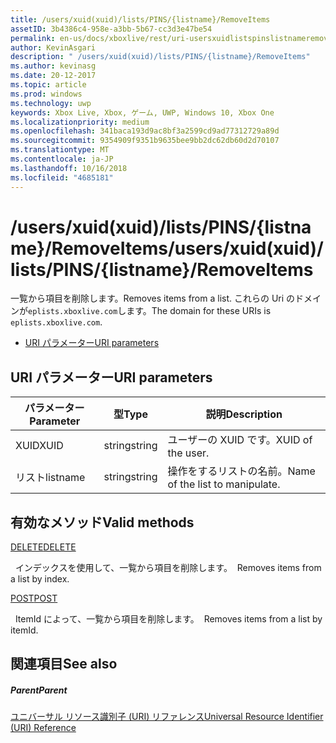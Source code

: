 ```yaml
---
title: /users/xuid(xuid)/lists/PINS/{listname}/RemoveItems
assetID: 3b4386c4-958e-a3bb-5b67-cc3d3e47be54
permalink: en-us/docs/xboxlive/rest/uri-usersxuidlistspinslistnameremoveitems.html
author: KevinAsgari
description: " /users/xuid(xuid)/lists/PINS/{listname}/RemoveItems"
ms.author: kevinasg
ms.date: 20-12-2017
ms.topic: article
ms.prod: windows
ms.technology: uwp
keywords: Xbox Live, Xbox, ゲーム, UWP, Windows 10, Xbox One
ms.localizationpriority: medium
ms.openlocfilehash: 341baca193d9ac8bf3a2599cd9ad77312729a89d
ms.sourcegitcommit: 9354909f9351b9635bee9bb2dc62db60d2d70107
ms.translationtype: MT
ms.contentlocale: ja-JP
ms.lasthandoff: 10/16/2018
ms.locfileid: "4685181"
---
```

# <a name="usersxuidxuidlistspinslistnameremoveitems"></a><span data-ttu-id="510d2-104">/users/xuid(xuid)/lists/PINS/{listname}/RemoveItems</span><span class="sxs-lookup"><span data-stu-id="510d2-104">/users/xuid(xuid)/lists/PINS/{listname}/RemoveItems</span></span>
<span data-ttu-id="510d2-105">一覧から項目を削除します。</span><span class="sxs-lookup"><span data-stu-id="510d2-105">Removes items from a list.</span></span> <span data-ttu-id="510d2-106">これらの Uri のドメインが`eplists.xboxlive.com`します。</span><span class="sxs-lookup"><span data-stu-id="510d2-106">The domain for these URIs is `eplists.xboxlive.com`.</span></span>
 
  * [<span data-ttu-id="510d2-107">URI パラメーター</span><span class="sxs-lookup"><span data-stu-id="510d2-107">URI parameters</span></span>](#ID4EV)
 
<a id="ID4EV"></a>

 
## <a name="uri-parameters"></a><span data-ttu-id="510d2-108">URI パラメーター</span><span class="sxs-lookup"><span data-stu-id="510d2-108">URI parameters</span></span> 
 
| <span data-ttu-id="510d2-109">パラメーター</span><span class="sxs-lookup"><span data-stu-id="510d2-109">Parameter</span></span>| <span data-ttu-id="510d2-110">型</span><span class="sxs-lookup"><span data-stu-id="510d2-110">Type</span></span>| <span data-ttu-id="510d2-111">説明</span><span class="sxs-lookup"><span data-stu-id="510d2-111">Description</span></span>| 
| --- | --- | --- | 
| <span data-ttu-id="510d2-112">XUID</span><span class="sxs-lookup"><span data-stu-id="510d2-112">XUID</span></span>| <span data-ttu-id="510d2-113">string</span><span class="sxs-lookup"><span data-stu-id="510d2-113">string</span></span>| <span data-ttu-id="510d2-114">ユーザーの XUID です。</span><span class="sxs-lookup"><span data-stu-id="510d2-114">XUID of the user.</span></span>| 
| <span data-ttu-id="510d2-115">リスト</span><span class="sxs-lookup"><span data-stu-id="510d2-115">listname</span></span>| <span data-ttu-id="510d2-116">string</span><span class="sxs-lookup"><span data-stu-id="510d2-116">string</span></span>| <span data-ttu-id="510d2-117">操作をするリストの名前。</span><span class="sxs-lookup"><span data-stu-id="510d2-117">Name of the list to manipulate.</span></span>| 
  
<a id="ID4E5B"></a>

 
## <a name="valid-methods"></a><span data-ttu-id="510d2-118">有効なメソッド</span><span class="sxs-lookup"><span data-stu-id="510d2-118">Valid methods</span></span>

[<span data-ttu-id="510d2-119">DELETE</span><span class="sxs-lookup"><span data-stu-id="510d2-119">DELETE</span></span>](uri-usersxuidlistspinslistnameremoveitemsdelete.md)

<span data-ttu-id="510d2-120">&nbsp;&nbsp;インデックスを使用して、一覧から項目を削除します。</span><span class="sxs-lookup"><span data-stu-id="510d2-120">&nbsp;&nbsp;Removes items from a list by index.</span></span>

[<span data-ttu-id="510d2-121">POST</span><span class="sxs-lookup"><span data-stu-id="510d2-121">POST</span></span>](uri-usersxuidlistspinslistnameremoveitemspost.md)

<span data-ttu-id="510d2-122">&nbsp;&nbsp;ItemId によって、一覧から項目を削除します。</span><span class="sxs-lookup"><span data-stu-id="510d2-122">&nbsp;&nbsp;Removes items from a list by itemId.</span></span>
 
<a id="ID4ELC"></a>

 
## <a name="see-also"></a><span data-ttu-id="510d2-123">関連項目</span><span class="sxs-lookup"><span data-stu-id="510d2-123">See also</span></span>
 
<a id="ID4ENC"></a>

 
##### <a name="parent"></a><span data-ttu-id="510d2-124">Parent</span><span class="sxs-lookup"><span data-stu-id="510d2-124">Parent</span></span> 

[<span data-ttu-id="510d2-125">ユニバーサル リソース識別子 (URI) リファレンス</span><span class="sxs-lookup"><span data-stu-id="510d2-125">Universal Resource Identifier (URI) Reference</span></span>](../atoc-xboxlivews-reference-uris.md)

   
